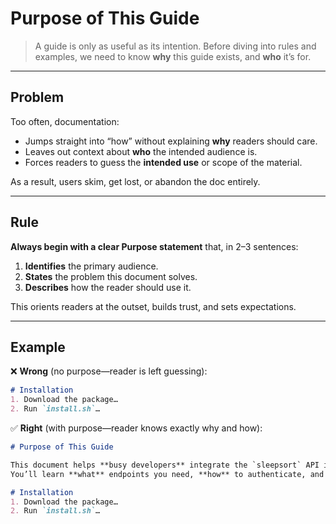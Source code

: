 # Purpose of This Guide

> A guide is only as useful as its intention. Before diving into rules and examples, we need to know **why** this guide exists, and **who** it’s for.

---

## Problem

Too often, documentation:
- Jumps straight into “how” without explaining **why** readers should care.  
- Leaves out context about **who** the intended audience is.  
- Forces readers to guess the **intended use** or scope of the material.

As a result, users skim, get lost, or abandon the doc entirely.

---

## Rule

**Always begin with a clear Purpose statement** that, in 2–3 sentences:
1. **Identifies** the primary audience.  
2. **States** the problem this document solves.  
3. **Describes** how the reader should use it.

This orients readers at the outset, builds trust, and sets expectations.

---

## Example

❌ **Wrong** (no purpose—reader is left guessing):

```markdown
# Installation
1. Download the package…
2. Run `install.sh`…
```

✅ **Right** (with purpose—reader knows exactly why and how):

```markdown
# Purpose of This Guide

This document helps **busy developers** integrate the `sleepsort` API in **under five minutes**.  
You’ll learn **what** endpoints you need, **how** to authenticate, and **where** to find examples.

# Installation
1. Download the package…
2. Run `install.sh`…
```



